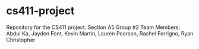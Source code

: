 # cs411-project
Repository for the CS411 project.
Section A5
Group #2
Team Members: Abdul Ka, Jayden Font, Kevin Martin, Lauren Pearson, Rachel Ferrigno, Ryan Christopher
